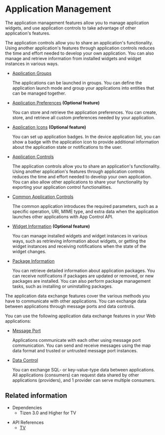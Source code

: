 # Application Management

The application management features allow you to manage application widgets, and use application controls to take advantage of other application's features.

The application controls allow you to share an application's functionality. Using another application's features through application controls reduces the time and effort needed to develop your own application. You can also manage and retrieve information from installed widgets and widget instances in various ways.

- [Application Groups](app-group.md)

  The applications can be launched in groups. You can define the application launch mode and group your applications into entities that can be managed together.

- [Application Preferences](preference.md) **(Optional feature)**

  You can store and retrieve the application preferences. You can create, store, and retrieve all custom preferences needed by your application.

- [Application Icons](app-icons.md) **(Optional feature)**

  You can set up application badges. In the device application list, you can show a badge with the application icon to provide additional information about the application state or notifications to the user.

- [Application Controls](app-controls.md)

  The application controls allow you to share an application's functionality. Using another application's features through application controls reduces the time and effort needed to develop your own application. You can also allow other applications to share your functionality by exporting your application control functionalities.

- [Common Application Controls](common-appcontrols.md)

  The common application introduces the required parameters, such as a specific operation, URI, MIME type, and extra data when the application launches other applications with App Control API.

- [Widget Information](widget-info.md) **(Optional feature)**

  You can manage installed widgets and widget instances in various ways, such as retrieving information about widgets, or getting the widget instances and receiving notifications when the state of the widget changes.

- [Package Information](packages.md)

  You can retrieve detailed information about application packages. You can receive notifications if packages are updated or removed, or new packages are installed. You can also perform package management tasks, such as installing or uninstalling packages.

The application data exchange features cover the various methods you have to communicate with other applications. You can exchange data between applications through message ports and data controls.

You can use the following application data exchange features in your Web applications:

- [Message Port](message-port.md)

  Applications communicate with each other using message port communication. You can send and receive messages using the map data format and trusted or untrusted message port instances.

- [Data Control](data-control.md)

  You can exchange SQL- or key-value-type data between applications. All applications (consumers) can request data shared by other applications (providers), and 1 provider can serve multiple consumers.


## Related information
- Dependencies
  - Tizen 3.0 and Higher for TV
* API References
  - [TV](../../api/latest/device_api/tv/tizen/tizen.html)
